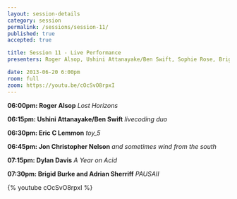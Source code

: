```yaml
---
layout: session-details
category: session
permalink: /sessions/session-11/
published: true
accepted: true

title: Session 11 - Live Performance
presenters: Roger Alsop, Ushini Attanayake/Ben Swift, Sophie Rose, Brigid Burke and Adrian Sherriff, Wayne DeFehr, Jon Christopher Nelson

date: 2013-06-20 6:00pm
room: full
zoom: https://youtu.be/cOcSvO8rpxI
---
```


**06:00pm: Roger Alsop**
_Lost Horizons_

**06:15pm: Ushini Attanayake/Ben Swift**
_livecoding duo_

**06:30pm: Eric C Lemmon**
_toy_5_

**06:45pm: Jon Christopher Nelson**
_and sometimes wind from the south_

**07:15pm: Dylan Davis**
_A Year on Acid_

**07:30pm: Brigid Burke and Adrian Sherriff**
_PAUSAII_

{% youtube cOcSvO8rpxI %}